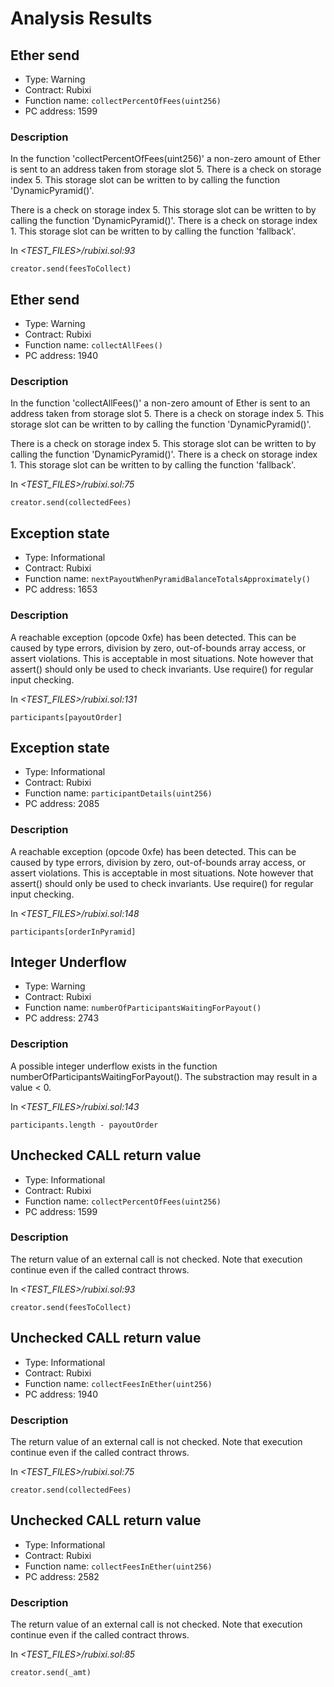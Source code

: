 # Analysis Results
## Ether send
- Type: Warning
- Contract: Rubixi
- Function name: `collectPercentOfFees(uint256)`
- PC address: 1599

### Description
In the function 'collectPercentOfFees(uint256)' a non-zero amount of Ether is sent to an address taken from storage slot 5.
There is a check on storage index 5. This storage slot can be written to by calling the function 'DynamicPyramid()'.

There is a check on storage index 5. This storage slot can be written to by calling the function 'DynamicPyramid()'.
There is a check on storage index 1. This storage slot can be written to by calling the function 'fallback'.

In *<TEST_FILES>/rubixi.sol:93*

```
creator.send(feesToCollect)
```
## Ether send
- Type: Warning
- Contract: Rubixi
- Function name: `collectAllFees()`
- PC address: 1940

### Description
In the function 'collectAllFees()' a non-zero amount of Ether is sent to an address taken from storage slot 5.
There is a check on storage index 5. This storage slot can be written to by calling the function 'DynamicPyramid()'.

There is a check on storage index 5. This storage slot can be written to by calling the function 'DynamicPyramid()'.
There is a check on storage index 1. This storage slot can be written to by calling the function 'fallback'.

In *<TEST_FILES>/rubixi.sol:75*

```
creator.send(collectedFees)
```
## Exception state
- Type: Informational
- Contract: Rubixi
- Function name: `nextPayoutWhenPyramidBalanceTotalsApproximately()`
- PC address: 1653

### Description
A reachable exception (opcode 0xfe) has been detected. This can be caused by type errors, division by zero, out-of-bounds array access, or assert violations. This is acceptable in most situations. Note however that assert() should only be used to check invariants. Use require() for regular input checking. 

In *<TEST_FILES>/rubixi.sol:131*

```
participants[payoutOrder]
```
## Exception state
- Type: Informational
- Contract: Rubixi
- Function name: `participantDetails(uint256)`
- PC address: 2085

### Description
A reachable exception (opcode 0xfe) has been detected. This can be caused by type errors, division by zero, out-of-bounds array access, or assert violations. This is acceptable in most situations. Note however that assert() should only be used to check invariants. Use require() for regular input checking. 

In *<TEST_FILES>/rubixi.sol:148*

```
participants[orderInPyramid]
```
## Integer Underflow
- Type: Warning
- Contract: Rubixi
- Function name: `numberOfParticipantsWaitingForPayout()`
- PC address: 2743

### Description
A possible integer underflow exists in the function numberOfParticipantsWaitingForPayout().
The substraction may result in a value < 0.

In *<TEST_FILES>/rubixi.sol:143*

```
participants.length - payoutOrder
```
## Unchecked CALL return value
- Type: Informational
- Contract: Rubixi
- Function name: `collectPercentOfFees(uint256)`
- PC address: 1599

### Description
The return value of an external call is not checked. Note that execution continue even if the called contract throws.

In *<TEST_FILES>/rubixi.sol:93*

```
creator.send(feesToCollect)
```
## Unchecked CALL return value
- Type: Informational
- Contract: Rubixi
- Function name: `collectFeesInEther(uint256)`
- PC address: 1940

### Description
The return value of an external call is not checked. Note that execution continue even if the called contract throws.

In *<TEST_FILES>/rubixi.sol:75*

```
creator.send(collectedFees)
```
## Unchecked CALL return value
- Type: Informational
- Contract: Rubixi
- Function name: `collectFeesInEther(uint256)`
- PC address: 2582

### Description
The return value of an external call is not checked. Note that execution continue even if the called contract throws.

In *<TEST_FILES>/rubixi.sol:85*

```
creator.send(_amt)
```

